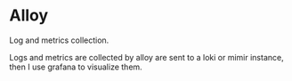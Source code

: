 # Alloy

Log and metrics collection.

Logs and metrics are collected by alloy are sent to a loki or mimir instance,
then I use grafana to visualize them.
